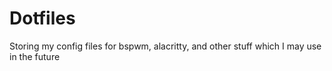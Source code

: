 # Dotfiles
Storing my config files for bspwm, alacritty, and other stuff which I may use in the future
